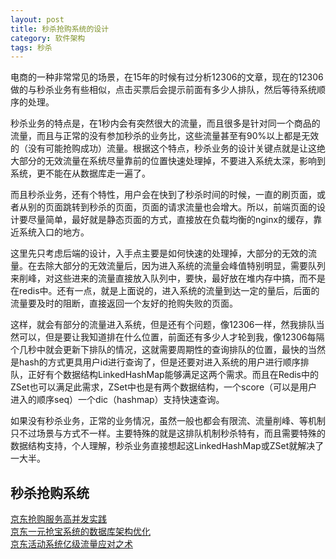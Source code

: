 ```yaml
---
layout: post
title: 秒杀抢购系统的设计
category: 软件架构
tags: 秒杀
---
```


电商的一种非常常见的场景，在15年的时候有过分析12306的文章，现在的12306做的与秒杀业务有些相似，点击买票后会提示前面有多少人排队，然后等待系统顺序的处理。

秒杀业务的特点是，在1秒内会有突然很大的流量，而且很多是针对同一个商品的流量，而且与正常的没有参加秒杀的业务比，这些流量甚至有90%以上都是无效的（没有可能抢购成功）流量。根据这个特点，秒杀业务的设计关键点就是让这绝大部分的无效流量在系统尽量靠前的位置快速处理掉，不要进入系统太深，影响到系统，更不能在从数据库走一遍了。

而且秒杀业务，还有个特性，用户会在快到了秒杀时间的时候，一直的刷页面，或者从别的页面跳转到秒杀的页面，页面的请求流量也会增大。所以，前端页面的设计要尽量简单，最好就是静态页面的方式，直接放在负载均衡的nginx的缓存，靠近系统入口的地方。

这里先只考虑后端的设计，入手点主要是如何快速的处理掉，大部分的无效的流量。在去除大部分的无效流量后，因为进入系统的流量会峰值特别明显，需要队列来削峰，对这些进来的流量直接放入队列中，要快，最好放在堆内存中搞，而不是在redis中。还有一点，就是上面说的，进入系统的流量到达一定的量后，后面的流量要及时的阻断，直接返回一个友好的抢购失败的页面。

这样，就会有部分的流量进入系统，但是还有个问题，像12306一样，然我排队当然可以，但是要让我知道排在什么位置，前面还有多少人才轮到我，像12306每隔个几秒中就会更新下排队的情况，这就需要周期性的查询排队的位置，最快的当然是hash的方式更具用户id进行查询了，但是还要对进入系统的用户进行顺序排队，正好有个数据结构LinkedHashMap能够满足这两个需求。而且在Redis中的ZSet也可以满足此需求，ZSet中也是有两个数据结构，一个score（可以是用户进入的顺序seq）一个dic（hashmap）支持快速查询。

如果没有秒杀业务，正常的业务情况，虽然一般也都会有限流、流量削峰、等机制只不过场景与方式不一样。主要特殊的就是这排队机制秒杀特有，而且需要特殊的数据结构支持，个人理解，秒杀业务直接想起这LinkedHashMap或ZSet就解决了一大半。


## 秒杀抢购系统 ##

[京东抢购服务高并发实践](http://mp.weixin.qq.com/s/40GHwueY8T3ji3DZ8yoxhQ)  
[京东一元抢宝系统的数据库架构优化](http://mp.weixin.qq.com/s/mukSACmRgmDyz69_59TRtw)  
[京东活动系统亿级流量应对之术](https://mp.weixin.qq.com/s/4dNz7BKobBQLpeEmjs7oVQ)  
